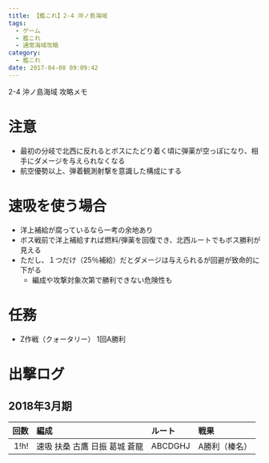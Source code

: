 ```yaml
---
title: 【艦これ】2-4 沖ノ島海域
tags:
  - ゲーム
  - 艦これ
  - 通常海域攻略
category:
  - 艦これ
date: 2017-04-08 09:09:42
---
```


2-4 沖ノ島海域 攻略メモ

<!-- more -->

# 注意

* 最初の分岐で北西に反れるとボスにたどり着く頃に弾薬が空っぽになり、相手にダメージを与えられなくなる
* 航空優勢以上、弾着観測射撃を意識した構成にする

# 速吸を使う場合

* 洋上補給が腐っているなら一考の余地あり
* ボス戦前で洋上補給すれば燃料/弾薬を回復でき、北西ルートでもボス勝利が見える
* ただし、１つだけ（25％補給）だとダメージは与えられるが回避が致命的に下がる
  * 編成や攻撃対象次第で勝利できない危険性も

# 任務

* Z作戦（クォータリー） 1回A勝利

# 出撃ログ

## 2018年3月期

|回数|編成|ルート|戦果|
|---:|:---|:----|:---|
|1!h!|速吸 扶桑 古鷹 日振 葛城 蒼龍|ABCDGHJ|A勝利（榛名）|
